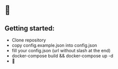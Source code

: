 # 🦆

## Getting started:
- Clone repository
- copy config.example.json into config.json
- fill your config.json (url without slash at the end)
- docker-compose build && docker-compose up -d
- 🦆